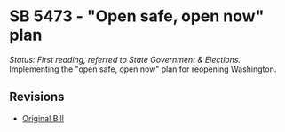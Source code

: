 # SB 5473 - "Open safe, open now" plan
*Status: First reading, referred to State Government & Elections.*
Implementing the "open safe, open now" plan for reopening Washington.

## Revisions
* [Original Bill](1/)